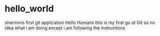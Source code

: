 # hello_world
sharminis first git application
Hello Humans this is my first go at Git so no idea what i am doing except i am following the instructions

